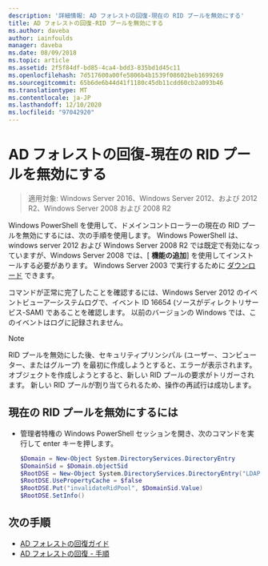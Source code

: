 ```yaml
---
description: '詳細情報: AD フォレストの回復-現在の RID プールを無効にする'
title: AD フォレストの回復-RID プールを無効にする
ms.author: daveba
author: iainfoulds
manager: daveba
ms.date: 08/09/2018
ms.topic: article
ms.assetid: 2f5f84df-bd85-4ca4-bdd3-835bd1d45c11
ms.openlocfilehash: 7d517600a00fe5806b4b1539f08602beb1699269
ms.sourcegitcommit: 65b6de6b44d41f1180c45db11cdd60cb2a093b46
ms.translationtype: MT
ms.contentlocale: ja-JP
ms.lasthandoff: 12/10/2020
ms.locfileid: "97042920"
---
```

# <a name="ad-forest-recovery---invalidating-the-current-rid-pool"></a>AD フォレストの回復-現在の RID プールを無効にする

>適用対象: Windows Server 2016、Windows Server 2012、および 2012 R2、Windows Server 2008 および 2008 R2

Windows PowerShell を使用して、ドメインコントローラーの現在の RID プールを無効にするには、次の手順を使用します。 Windows PowerShell は、windows server 2012 および Windows Server 2008 R2 では既定で有効になっていますが、Windows Server 2008 では、[ **機能の追加**] を使用してインストールする必要があります。 Windows Server 2003 で実行するために [ダウンロード](https://www.microsoft.com/download/details.aspx?id=20020) できます。

コマンドが正常に完了したことを確認するには、Windows Server 2012 のイベントビューアーシステムログで、イベント ID 16654 (ソースがディレクトリサービス-SAM) であることを確認します。 以前のバージョンの Windows では、このイベントはログに記録されません。

> [!NOTE]
> RID プールを無効にした後、セキュリティプリンシパル (ユーザー、コンピューター、またはグループ) を最初に作成しようとすると、エラーが表示されます。 オブジェクトを作成しようとすると、新しい RID プールの要求がトリガーされます。 新しい RID プールが割り当てられるため、操作の再試行は成功します。

## <a name="to-invalidate-the-current-rid-pool"></a>現在の RID プールを無効にするには

- 管理者特権の Windows PowerShell セッションを開き、次のコマンドを実行して enter キーを押します。

   ```powershell
   $Domain = New-Object System.DirectoryServices.DirectoryEntry
   $DomainSid = $Domain.objectSid
   $RootDSE = New-Object System.DirectoryServices.DirectoryEntry("LDAP://RootDSE")
   $RootDSE.UsePropertyCache = $false
   $RootDSE.Put("invalidateRidPool", $DomainSid.Value)
   $RootDSE.SetInfo()
   ```

## <a name="next-steps"></a>次の手順

- [AD フォレストの回復ガイド](AD-Forest-Recovery-Guide.md)
- [AD フォレストの回復 - 手順](AD-Forest-Recovery-Procedures.md)

